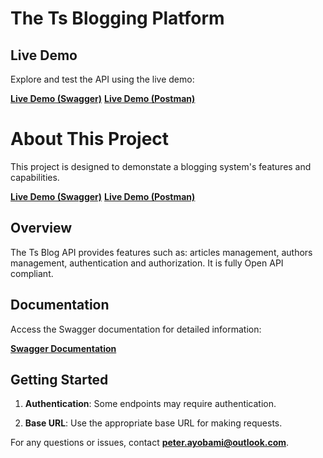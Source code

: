 # The Ts Blogging Platform

## Live Demo

Explore and test the API using the live demo:

[**Live Demo (Swagger)**](https://ts-blogging.azurewebsites.net)
[**Live Demo (Postman)**](https://www.postman.com/creative-hub/workspace/ts-blogging/request/10016937-f3acf045-66a3-437a-bbf5-052b2f470778)

# About This Project

This project is designed to demonstate a blogging system's features and capabilities.

[**Live Demo (Swagger)**](https://ts-blogging.azurewebsites.net)
[**Live Demo (Postman)**](https://www.postman.com/creative-hub/workspace/ts-blogging/request/10016937-f3acf045-66a3-437a-bbf5-052b2f470778)

## Overview

The Ts Blog API provides features such as: articles management, authors management, authentication and authorization. It is fully Open API compliant.

## Documentation

Access the Swagger documentation for detailed information:

[**Swagger Documentation**](https://ts-blogging.azurewebsites.net)

## Getting Started

1. **Authentication**: Some endpoints may require authentication.

2. **Base URL**: Use the appropriate base URL for making requests.

For any questions or issues, contact [**peter.ayobami@outlook.com**](mailto:peter.ayobami@outlook.com).

